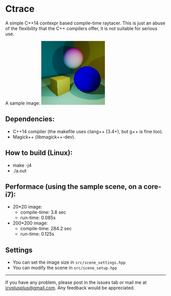 Ctrace
==============

A simple C++14 contexpr based compile-time raytacer. This is just an abuse of the flexibility that the C++ compilers offer, it is not suitable for serious use.

A sample image:
![same](sample.png)

Dependencies:
-------------
* C++14 compiler (the makefile uses clang++ (3.4+), but g++ is fine too).
* Magick++ (libmagick++-dev).

How to build (Linux):
---------------------
* make -j4
* ./a.out

Performace (using the sample scene, on a core-i7):
-----------
* 20*20 image:
  * compile-time: 3.8 sec
  * run-time: 0.085s
* 200*200 image:
  * compile-time: 284.2 sec
  * run-time: 0.125s

Settings
-------------
* You can set the image size in `src/scene_settings.hpp`
* You can modify the scene in `src/scene_setup.hpp`

----------------------
If you have any problem, please post in the issues tab or mail me at icyplusplus@gmail.com. Any feedback would be appreciated.
